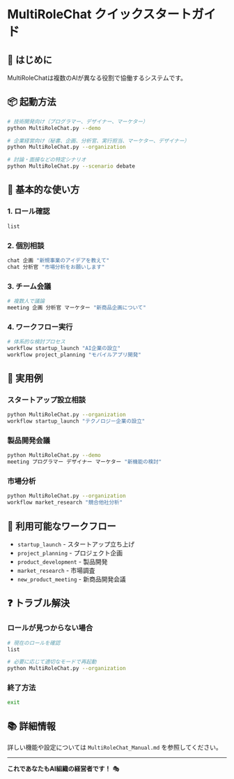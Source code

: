 # MultiRoleChat クイックスタートガイド

## 🚀 はじめに

MultiRoleChatは複数のAIが異なる役割で協働するシステムです。

## 📦 起動方法

```bash
# 技術開発向け（プログラマー、デザイナー、マーケター）
python MultiRoleChat.py --demo

# 企業経営向け（秘書、企画、分析官、実行担当、マーケター、デザイナー）
python MultiRoleChat.py --organization

# 討論・面接などの特定シナリオ
python MultiRoleChat.py --scenario debate
```

## 💬 基本的な使い方

### 1. ロール確認
```bash
list
```

### 2. 個別相談
```bash
chat 企画 "新規事業のアイデアを教えて"
chat 分析官 "市場分析をお願いします"
```

### 3. チーム会議
```bash
# 複数人で議論
meeting 企画 分析官 マーケター "新商品企画について"
```

### 4. ワークフロー実行
```bash
# 体系的な検討プロセス
workflow startup_launch "AI企業の設立"
workflow project_planning "モバイルアプリ開発"
```

## 🎯 実用例

### スタートアップ設立相談
```bash
python MultiRoleChat.py --organization
workflow startup_launch "テクノロジー企業の設立"
```

### 製品開発会議
```bash
python MultiRoleChat.py --demo
meeting プログラマー デザイナー マーケター "新機能の検討"
```

### 市場分析
```bash
python MultiRoleChat.py --organization
workflow market_research "競合他社分析"
```

## 🔧 利用可能なワークフロー

- `startup_launch` - スタートアップ立ち上げ
- `project_planning` - プロジェクト企画
- `product_development` - 製品開発  
- `market_research` - 市場調査
- `new_product_meeting` - 新商品開発会議

## ❓ トラブル解決

### ロールが見つからない場合
```bash
# 現在のロールを確認
list

# 必要に応じて適切なモードで再起動
python MultiRoleChat.py --organization
```

### 終了方法
```bash
exit
```

## 📚 詳細情報

詳しい機能や設定については `MultiRoleChat_Manual.md` を参照してください。

---

**これであなたもAI組織の経営者です！** 🎭
